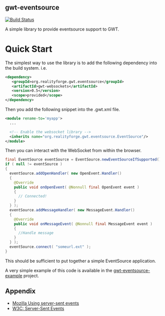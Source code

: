 gwt-eventsource
---------------

[![Build Status](https://secure.travis-ci.org/realityforge/gwt-eventsource.png?branch=master)](http://travis-ci.org/realityforge/gwt-eventsource)

A simple library to provide eventsource support to GWT.

Quick Start
===========

The simplest way to use the library is to add the following dependency
into the build system. i.e.

```xml
<dependency>
   <groupId>org.realityforge.gwt.eventsource</groupId>
   <artifactId>gwt-websockets</artifactId>
   <version>0.5</version>
   <scope>provided</scope>
</dependency>
```

Then you add the following snippet into the .gwt.xml file.

```xml
<module rename-to='myapp'>
  ...

  <!-- Enable the websocket library -->
  <inherits name="org.realityforge.gwt.eventsource.EventSource"/>
</module>
```

Then you can interact with the WebSocket from within the browser.

```java
final EventSource eventSource = EventSource.newEventSourceIfSupported();
if ( null != eventSource )
{
  eventSource.addOpenHandler( new OpenEvent.Handler()
  {
    @Override
    public void onOpenEvent( @Nonnull final OpenEvent event )
    {
      // Connected!
    }
  } );
  eventSource.addMessageHandler( new MessageEvent.Handler()
  {
    @Override
    public void onMessageEvent( @Nonnull final MessageEvent event )
    {
      //Handle message
    }
  } );
  eventSource.connect( "someurl.ext" );
}
```

This should be sufficient to put together a simple EventSource application.

A very simple example of this code is available in the
[gwt-eventsource-example](https://github.com/realityforge/gwt-eventsource-example)
project.

Appendix
--------

* [Mozilla Using server-sent events](https://developer.mozilla.org/en-US/docs/Server-sent_events/Using_server-sent_events)
* [W3C: Server-Sent Events](http://dev.w3.org/html5/eventsource/)
